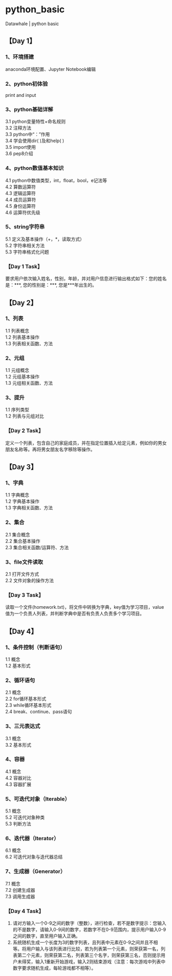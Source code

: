# python_basic
Datawhale | python basic

## 【Day 1】

### 1、环境搭建
anaconda环境配置、Jupyter Notebook编辑

### 2、python初体验
print and input

### 3、python基础详解
3.1 python变量特性+命名规则  
3.2 注释方法  
3.3 python中“：”作用  
3.4 学会使用dir( )及和help( )  
3.5 import使用  
3.6 pep8介绍  

### 4、python数值基本知识
4.1 python中数值类型，int，float，bool，e记法等  
4.2 算数运算符  
4.3 逻辑运算符  
4.4 成员运算符  
4.5 身份运算符  
4.6 运算符优先级  

### 5、string字符串
5.1 定义及基本操作（+，\*，读取方式）  
5.2 字符串相关方法  
5.3 字符串格式化问题  

### 【Day 1 Task】
要求用户依次输入姓名，性别，年龄，并对用户信息进行输出格式如下：您的姓名是：\*\*\*, 您的性别是：\*\*\*, 您是\*\*\*年出生的。



## 【Day 2】

### 1、列表
1.1 列表概念  
1.2 列表基本操作  
1.3 列表相关函数、方法  

### 2、元组
1.1 元组概念  
1.2 元组基本操作  
1.3 元组相关函数、方法  

### 3、提升
1.1 序列类型  
1.2 列表与元组对比  

### 【Day 2 Task】
定义一个列表，包含自己的家庭成员，并在指定位置插入给定元素，例如你的男女朋友名称等。再将男女朋友名字移除等操作。  


## 【Day 3】

### 1、字典
1.1 字典概念  
1.2 字典基本操作  
1.3 字典相关函数、方法  

### 2、集合
2.1 集合概念  
2.2 集合基本操作  
2.3 集合相关函数/运算符、方法  

### 3、file文件读取
2.1 打开文件方式  
2.2 文件对象的操作方法  

### 【Day 3 Task】
读取一个文件(homework.txt)，将文件中转换为字典，key值为学习项目，value值为一个负责人列表，并判断字典中是否有负责人负责多个学习项目。  

## 【Day 4】

### 1、条件控制（判断语句）
1.1 概念  
1.2 基本形式  

### 2、循环语句
2.1 概念  
2.2 for循环基本形式  
2.3 while循环基本形式  
2.4 break、continue、pass语句  

### 3、三元表达式
3.1 概念  
3.2 基本形式  

### 4、容器
4.1 概念  
4.2 容器对比  
4.3 容器扩展  

### 5、可迭代对象（Iterable）
5.1 概念  
5.2 可迭代对象种类  
5.3 判断方法  

### 6、迭代器（Iterator）
6.1 概念  
6.2 可迭代对象与迭代器总结  

### 7、生成器（Generator）
7.1 概念  
7.2 创建生成器  
7.3 调用生成器  

### 【Day 4 Task】
1. 请对方输入一个0-9之间的数字（整数），进行检查，若不是数字提示：您输入的不是数字，请输入0-9间的数字，若数字不在0-9范围内，提示用户输入0-9之间的数字，直至用户输入正确。  
2. 系统随机生成一个长度为3的数字列表，且列表中元素在0-9之间并且不相等。将用户输入与该列表进行比较，若为列表第一个元素，则荣获第一名，列表第二个元素，则荣获第二名，列表第三个名字，则荣获第三名，否则提示用户未得奖，输入1重新开始游戏，输入2则结束游戏（注意：每次游戏中列表中数字要求随机生成，每轮游戏都不相等）。
